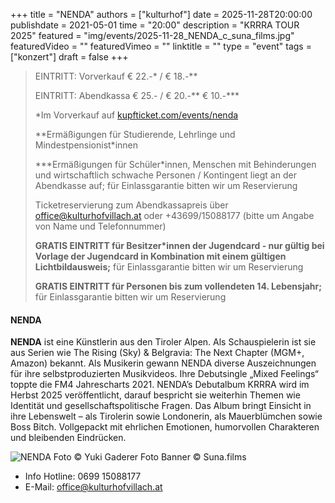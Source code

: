 +++
title = "NENDA"
authors = ["kulturhof"]
date = 2025-11-28T20:00:00
publishdate = 2021-05-01
time = "20:00"
description = "KRRRA TOUR 2025"
featured = "img/events/2025-11-28_NENDA_c_suna_films.jpg"
featuredVideo = ""
featuredVimeo = ""
linktitle = ""
type = "event"
tags = ["konzert"]
draft = false
+++

> EINTRITT: Vorverkauf € 22.-\* / € 18.-\*\*
> 
> EINTRITT: Abendkassa € 25.- / € 20.-\*\* € 10.-\*\*\*
>
> \*Im Vorverkauf auf [kupfticket.com/events/nenda](https://kupfticket.com/events/nenda)
>
> \*\*Ermäßigungen für Studierende, Lehrlinge und Mindestpensionist\*innen
> 
> \*\*\*Ermäßigungen für Schüler\*innen, Menschen mit Behinderungen und wirtschaftlich schwache Personen / Kontingent liegt an der Abendkasse auf; für Einlassgarantie bitten wir um Reservierung
>
> Ticketreservierung zum Abendkassapreis über office@kulturhofvillach.at oder +43699/15088177 (bitte um Angabe von Name und Telefonnummer)
>
> **GRATIS EINTRITT für Besitzer\*innen der Jugendcard - nur gültig bei Vorlage der Jugendcard in Kombination mit einem gültigen Lichtbildausweis;** für Einlassgarantie bitten wir um Reservierung
>
> **GRATIS EINTRITT für Personen bis zum vollendeten 14. Lebensjahr;** für Einlassgarantie bitten wir um Reservierung



#### NENDA

**NENDA** ist eine Künstlerin aus den Tiroler Alpen. Als Schauspielerin ist sie aus Serien wie The Rising (Sky) & Belgravia: The Next Chapter (MGM+, Amazon) bekannt.
Als Musikerin gewann NENDA diverse Auszeichnungen für ihre selbstproduzierten Musikvideos. Ihre Debutsingle „Mixed Feelings“ toppte die FM4 Jahrescharts 2021.
NENDA’s Debutalbum KRRRA wird im Herbst 2025 veröffentlicht, darauf bespricht sie weiterhin Themen wie Identität und gesellschaftspolitische Fragen. Das Album bringt Einsicht in ihre Lebenswelt – als Tirolerin sowie Londonerin, als Mauerblümchen sowie Boss Bitch. Vollgepackt mit ehrlichen Emotionen, humorvollen Charakteren und bleibenden Eindrücken.


![NENDA](/img/events/2025-11-28_NENDAc_Yuki_Gaderer.jpg)
Foto © Yuki Gaderer
Foto Banner © Suna.films


- Info Hotline: 0699 15088177 
- E-Mail: office@kulturhofvillach.at
